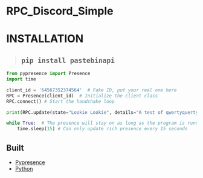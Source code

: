 # RPC_Discord_Simple

# INSTALLATION 
>## ```pip install pastebinapi```

```py
from pypresence import Presence
import time

client_id = '64567352374564'  # Fake ID, put your real one here
RPC = Presence(client_id)  # Initialize the client class
RPC.connect() # Start the handshake loop

print(RPC.update(state="Lookie Lookie", details="A test of qwertyquerty's Python Discord RPC wrapper, pypresence!"))  # Set the presence

while True:  # The presence will stay on as long as the program is running
    time.sleep(15) # Can only update rich presence every 15 seconds
```

## Built  
* [Pypresence](https://pypi.org/project/pypresence/)
* [Python](https://www.python.org/)
